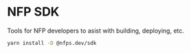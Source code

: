 # NFP SDK

Tools for NFP developers to asist with building, deploying, etc.

```sh
yarn install -D @nfps.dev/sdk
```
